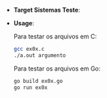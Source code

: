 -   **Target Sistemas Teste**:

-   **Usage**:

    Para testar os arquivos em C:
    ```sh
    gcc ex0x.c
    ./a.out argumento
    ```

    Para testar os arquivos em Go:
    ```sh
    go build ex0x.go
    go run ex0x
    ```
